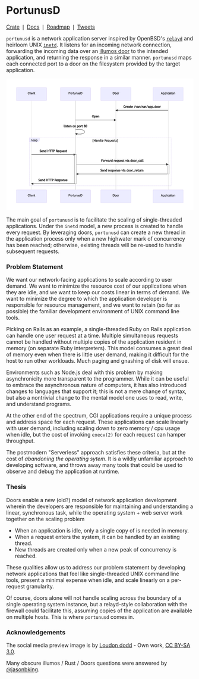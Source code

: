 # PortunusD
[Crate](https://crates.io/crates/portunusd)
&VerticalSeparator;
[Docs](https://docs.rs/portunusd)
&VerticalSeparator;
[Roadmap](https://github.com/robertdfrench/portunusd/blob/trunk/etc/ROADMAP.md)
&VerticalSeparator;
[Tweets](https://twitter.com/portunusd)

`portunusd` is a network application server inspired by OpenBSD's [`relayd`][1]
and heirloom UNIX [`inetd`][2].  It listens for an incoming network connection,
forwarding the incoming data over an [illumos door][3] to the intended
application, and returning the response in a similar manner.  `portunusd` maps
each connected port to a door on the filesystem provided by the target
application.

![Startup and Request Handling](etc/diagrams/startup-and-request-handling.png)

The main goal of `portunusd` is to facilitate the scaling of single-threaded
applications. Under the `inetd` model, a new process is created to handle every
request. By leveraging doors, `portunusd` can create a new thread in the
application process only when a new highwater mark of concurrency has been
reached; otherwise, existing threads will be re-used to handle subsequent
requests.

### Problem Statement
We want our network-facing applications to scale according to user demand. We
want to minimize the resource cost of our applications when they are idle, and
we want to keep our costs linear in terms of demand. We want to
minimize the degree to which the application developer is responsible for
resource management, and we want to retain (so far as possible) the familiar
development environment of UNIX command line tools.

Picking on Rails as an example, a single-threaded Ruby on Rails application can
handle one user request at a time. Multiple simultaneous requests cannot be
handled without multiple copies of the application resident in memory (on
separate Ruby interpreters). This model consumes a great deal of memory even
when there is little user demand, making it difficult for the host to run other
workloads. Much paging and gnashing of disk will ensue.

Environments such as Node.js deal with this problem by making asynchronicity
more transparent to the programmer. While it can be useful to embrace the
asynchronous nature of computers, it has also introduced changes to languages
that support it; this is not a mere change of syntax, but also a nontrivial
change to the mental model one uses to read, write, and understand programs.

At the other end of the spectrum, CGI applications require a unique process and
address space for each request. These applications can scale linearly with user
demand, including scaling down to zero memory / cpu usage when idle, but the
cost of invoking `execv(2)` for each request can hamper throughput.

The postmodern "Serverless" approach satisfies these criteria, but at the cost
of *abandoning the operating sytem*. It is a wildly unfamiliar approach to
developing software, and throws away many tools that could be used to observe
and debug the application at runtime.

### Thesis
Doors enable a new (old?) model of network application development wherein the
developers are responsible for maintaining and understanding a linear,
synchronous task, while the operating system + web server work together on the
scaling problem

* When an application is idle, only a single copy of is needed in memory.
* When a request enters the system, it can be handled by an existing thread.
* New threads are created only when a new peak of concurrency is reached.

These qualities allow us to address our problem statement by developing network
applications that feel like single-threaded UNIX command line tools, present a
minimal expense when idle, and scale linearly on a per-request granularity.

Of course, doors alone will not handle scaling across the boundary of a single
operating system instance, but a relayd-style collaboration with the firewall
could facilitate this, assuming copies of the application are available on
multiple hosts. This is where `portunusd` comes in.

### Acknowledgements
The social media preview image is by [Loudon dodd][4] - Own work, [CC BY-SA
3.0][5].

Many obscure illumos / Rust / Doors questions were answered by [@jasonbking][6].

<!-- References -->
[1]: https://github.com/openbsd/src/tree/master/usr.sbin/httpd
[2]: https://developer.ibm.com/technologies/linux/articles/au-spunix-inetd/
[3]: https://github.com/robertdfrench/revolving-door
[4]: https://commons.wikimedia.org/wiki/User:Loudon_dodd~commonswiki
[5]: https://creativecommons.org/licenses/by-sa/3.0
[6]: https://github.com/jasonbking
